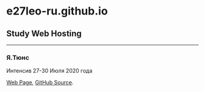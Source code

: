 # e27leo-ru.github.io
## Study Web Hosting

---

### Я.Тюнс

Интенсив 27-30 Июля 2020 года

[Web Page](https://e27leo-ru.github.io/YaTunes/index.html),
[GitHub Source](./YaTunes/).